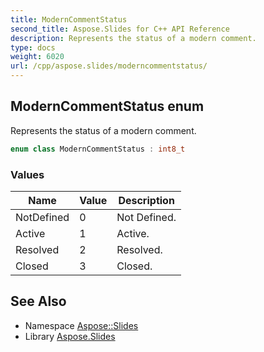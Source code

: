 ```yaml
---
title: ModernCommentStatus
second_title: Aspose.Slides for C++ API Reference
description: Represents the status of a modern comment.
type: docs
weight: 6020
url: /cpp/aspose.slides/moderncommentstatus/
---
```

## ModernCommentStatus enum


Represents the status of a modern comment.

```cpp
enum class ModernCommentStatus : int8_t
```

### Values

| Name | Value | Description |
| --- | --- | --- |
| NotDefined | 0 | Not Defined. |
| Active | 1 | Active. |
| Resolved | 2 | Resolved. |
| Closed | 3 | Closed. |

## See Also

* Namespace [Aspose::Slides](../)
* Library [Aspose.Slides](../../)